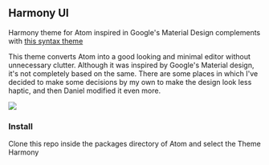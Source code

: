 ## Harmony UI

Harmony theme for Atom inspired in Google's Material Design complements with <a href="https://github.com/GDanielRG/harmony-syntax"> this syntax theme </a>

This theme converts Atom into a good looking and minimal editor without unnecessary clutter. Although it was inspired by Google's Material design, it's not completely based on the same. There are some places in which I've decided to make some decisions by my own to make the design look less haptic, and then Daniel modified it even more.

<a href="https://i.gyazo.com/728b76a7b48cb23fe937db37a42bf81a.png" target="_blank">
  <img src="https://i.gyazo.com/728b76a7b48cb23fe937db37a42bf81a.png">
</a>

### Install

Clone this repo inside the packages directory of Atom and select the Theme Harmony
